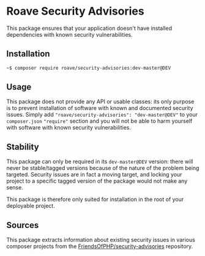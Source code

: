 # Roave Security Advisories

This package ensures that your application doesn't have installed dependencies with known security vulnerabilities.

## Installation

```sh
~$ composer require roave/security-advisories:dev-master@DEV
```

## Usage

This package does not provide any API or usable classes: its only purpose is to prevent installation of software
with known and documented security issues.
Simply add `"roave/security-advisories": "dev-master@DEV"` to your `composer.json` `"require"` section and you will
not be able to harm yourself with software with known security vulnerabilities.

## Stability

This package can only be required in its `dev-master@DEV` version: there will never be stable/tagged versions because of
the nature of the problem being targeted. Security issues are in fact a moving target, and locking your project to a 
specific tagged version of the package would not make any sense.

This package is therefore only suited for installation in the root of your deployable project.

## Sources

This package extracts information about existing security issues in various composer projects from 
the [FriendsOfPHP/security-advisories](https://github.com/FriendsOfPHP/security-advisories) repository.
